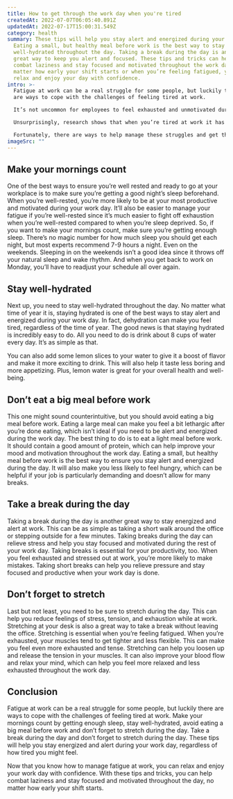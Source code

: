 ```yaml
---
title: How to get through the work day when you're tired
createdAt: 2022-07-07T06:05:40.891Z
updatedAt: 2022-07-17T15:00:31.549Z
category: health
summary: These tips will help you stay alert and energized during your work day.
  Eating a small, but healthy meal before work is the best way to stay
  well-hydrated throughout the day. Taking a break during the day is another
  great way to keep you alert and focused. These tips and tricks can help you
  combat laziness and stay focused and motivated throughout the work day, no
  matter how early your shift starts or when you’re feeling fatigued, you can
  relax and enjoy your day with confidence.
intro: >-
  Fatigue at work can be a real struggle for some people, but luckily there
  are ways to cope with the challenges of feeling tired at work. 

  It’s not uncommon for employees to feel exhausted and unmotivated during the work day. Whether you have a long commute, stressful workload or unforgiving managers, being tired at your job is something that many workers deal with on a daily basis.

  Unsurprisingly, research shows that when you’re tired at work it has a negative effect on your efficiency and performance. It also makes you more prone to making mistakes and forgetting things. 

  Fortunately, there are ways to help manage these struggles and get through your work day when you’re tired. Here are some helpful tips that can make all the difference:
imageSrc: ""
---
```


## Make your mornings count

One of the best ways to ensure you’re well rested and ready to go at your workplace is to make sure you’re getting a good night’s sleep beforehand.
When you’re well-rested, you’re more likely to be at your most productive and motivated during your work day. It’ll also be easier to manage your fatigue if you’re well-rested since it’s much easier to fight off exhaustion when you’re well-rested compared to when you’re sleep deprived.
So, if you want to make your mornings count, make sure you’re getting enough sleep. There’s no magic number for how much sleep you should get each night, but most experts recommend 7-9 hours a night.
Even on the weekends. Sleeping in on the weekends isn’t a good idea since it throws off your natural sleep and wake rhythm. And when you get back to work on Monday, you’ll have to readjust your schedule all over again.

## Stay well-hydrated

Next up, you need to stay well-hydrated throughout the day. No matter what time of year it is, staying hydrated is one of the best ways to stay alert and energized during your work day.
In fact, dehydration can make you feel tired, regardless of the time of year. The good news is that staying hydrated is incredibly easy to do. All you need to do is drink about 8 cups of water every day. It’s as simple as that.

You can also add some lemon slices to your water to give it a boost of flavor and make it more exciting to drink. This will also help it taste less boring and more appetizing. Plus, lemon water is great for your overall health and well-being.

## Don’t eat a big meal before work

This one might sound counterintuitive, but you should avoid eating a big meal before work. Eating a large meal can make you feel a bit lethargic after you’re done eating, which isn’t ideal if you need to be alert and energized during the work day.
The best thing to do is to eat a light meal before work. It should contain a good amount of protein, which can help improve your mood and motivation throughout the work day.
Eating a small, but healthy meal before work is the best way to ensure you stay alert and energized during the day. It will also make you less likely to feel hungry, which can be helpful if your job is particularly demanding and doesn’t allow for many breaks.

## Take a break during the day

Taking a break during the day is another great way to stay energized and alert at work. This can be as simple as taking a short walk around the office or stepping outside for a few minutes.
Taking breaks during the day can relieve stress and help you stay focused and motivated during the rest of your work day.
Taking breaks is essential for your productivity, too. When you feel exhausted and stressed out at work, you’re more likely to make mistakes. Taking short breaks can help you relieve pressure and stay focused and productive when your work day is done.

## Don’t forget to stretch

Last but not least, you need to be sure to stretch during the day. This can help you reduce feelings of stress, tension, and exhaustion while at work. Stretching at your desk is also a great way to take a break without leaving the office.
Stretching is essential when you’re feeling fatigued. When you’re exhausted, your muscles tend to get tighter and less flexible. This can make you feel even more exhausted and tense.
Stretching can help you loosen up and release the tension in your muscles. It can also improve your blood flow and relax your mind, which can help you feel more relaxed and less exhausted throughout the work day.

## Conclusion

Fatigue at work can be a real struggle for some people, but luckily there are ways to cope with the challenges of feeling tired at work. Make your mornings count by getting enough sleep, stay well-hydrated, avoid eating a big meal before work and don’t forget to stretch during the day. Take a break during the day and don’t forget to stretch during the day. These tips will help you stay energized and alert during your work day, regardless of how tired you might feel.

Now that you know how to manage fatigue at work, you can relax and enjoy your work day with confidence. With these tips and tricks, you can help combat laziness and stay focused and motivated throughout the day, no matter how early your shift starts.
